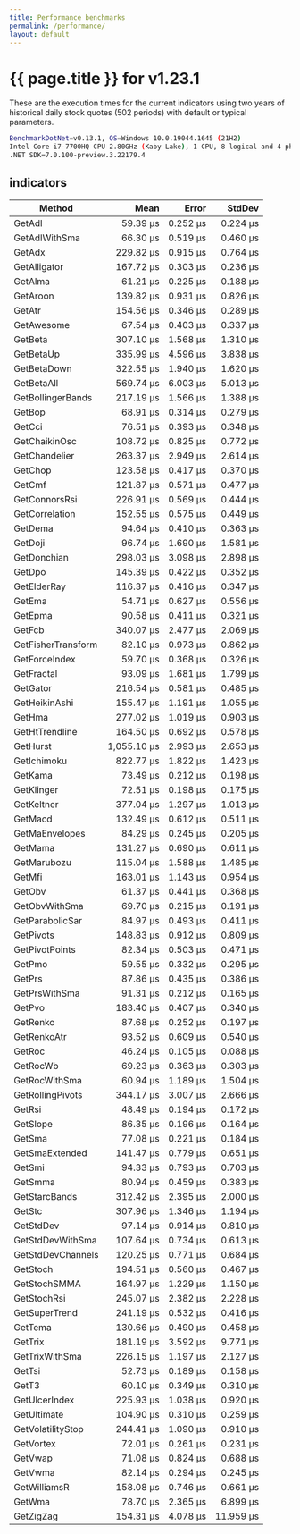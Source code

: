 ```yaml
---
title: Performance benchmarks
permalink: /performance/
layout: default
---
```


# {{ page.title }} for v1.23.1

These are the execution times for the current indicators using two years of historical daily stock quotes (502 periods) with default or typical parameters.

``` bash
BenchmarkDotNet=v0.13.1, OS=Windows 10.0.19044.1645 (21H2)
Intel Core i7-7700HQ CPU 2.80GHz (Kaby Lake), 1 CPU, 8 logical and 4 physical cores
.NET SDK=7.0.100-preview.3.22179.4
```

## indicators

|             Method |        Mean |    Error |    StdDev |
|------------------- |------------:|---------:|----------:|
|             GetAdl |    59.39 μs | 0.252 μs |  0.224 μs |
|      GetAdlWithSma |    66.30 μs | 0.519 μs |  0.460 μs |
|             GetAdx |   229.82 μs | 0.915 μs |  0.764 μs |
|       GetAlligator |   167.72 μs | 0.303 μs |  0.236 μs |
|            GetAlma |    61.21 μs | 0.225 μs |  0.188 μs |
|           GetAroon |   139.82 μs | 0.931 μs |  0.826 μs |
|             GetAtr |   154.56 μs | 0.346 μs |  0.289 μs |
|         GetAwesome |    67.54 μs | 0.403 μs |  0.337 μs |
|            GetBeta |   307.10 μs | 1.568 μs |  1.310 μs |
|          GetBetaUp |   335.99 μs | 4.596 μs |  3.838 μs |
|        GetBetaDown |   322.55 μs | 1.940 μs |  1.620 μs |
|         GetBetaAll |   569.74 μs | 6.003 μs |  5.013 μs |
|  GetBollingerBands |   217.19 μs | 1.566 μs |  1.388 μs |
|             GetBop |    68.91 μs | 0.314 μs |  0.279 μs |
|             GetCci |    76.51 μs | 0.393 μs |  0.348 μs |
|      GetChaikinOsc |   108.72 μs | 0.825 μs |  0.772 μs |
|      GetChandelier |   263.37 μs | 2.949 μs |  2.614 μs |
|            GetChop |   123.58 μs | 0.417 μs |  0.370 μs |
|             GetCmf |   121.87 μs | 0.571 μs |  0.477 μs |
|      GetConnorsRsi |   226.91 μs | 0.569 μs |  0.444 μs |
|     GetCorrelation |   152.55 μs | 0.575 μs |  0.449 μs |
|            GetDema |    94.64 μs | 0.410 μs |  0.363 μs |
|            GetDoji |    96.74 μs | 1.690 μs |  1.581 μs |
|        GetDonchian |   298.03 μs | 3.098 μs |  2.898 μs |
|             GetDpo |   145.39 μs | 0.422 μs |  0.352 μs |
|        GetElderRay |   116.37 μs | 0.416 μs |  0.347 μs |
|             GetEma |    54.71 μs | 0.627 μs |  0.556 μs |
|            GetEpma |    90.58 μs | 0.411 μs |  0.321 μs |
|             GetFcb |   340.07 μs | 2.477 μs |  2.069 μs |
| GetFisherTransform |    82.10 μs | 0.973 μs |  0.862 μs |
|      GetForceIndex |    59.70 μs | 0.368 μs |  0.326 μs |
|         GetFractal |    93.09 μs | 1.681 μs |  1.799 μs |
|           GetGator |   216.54 μs | 0.581 μs |  0.485 μs |
|      GetHeikinAshi |   155.47 μs | 1.191 μs |  1.055 μs |
|             GetHma |   277.02 μs | 1.019 μs |  0.903 μs |
|     GetHtTrendline |   164.50 μs | 0.692 μs |  0.578 μs |
|           GetHurst | 1,055.10 μs | 2.993 μs |  2.653 μs |
|        GetIchimoku |   822.77 μs | 1.822 μs |  1.423 μs |
|            GetKama |    73.49 μs | 0.212 μs |  0.198 μs |
|         GetKlinger |    72.51 μs | 0.198 μs |  0.175 μs |
|         GetKeltner |   377.04 μs | 1.297 μs |  1.013 μs |
|            GetMacd |   132.49 μs | 0.612 μs |  0.511 μs |
|     GetMaEnvelopes |    84.29 μs | 0.245 μs |  0.205 μs |
|            GetMama |   131.27 μs | 0.690 μs |  0.611 μs |
|        GetMarubozu |   115.04 μs | 1.588 μs |  1.485 μs |
|             GetMfi |   163.01 μs | 1.143 μs |  0.954 μs |
|             GetObv |    61.37 μs | 0.441 μs |  0.368 μs |
|      GetObvWithSma |    69.70 μs | 0.215 μs |  0.191 μs |
|    GetParabolicSar |    84.97 μs | 0.493 μs |  0.411 μs |
|          GetPivots |   148.83 μs | 0.912 μs |  0.809 μs |
|     GetPivotPoints |    82.34 μs | 0.503 μs |  0.471 μs |
|             GetPmo |    59.55 μs | 0.332 μs |  0.295 μs |
|             GetPrs |    87.86 μs | 0.435 μs |  0.386 μs |
|      GetPrsWithSma |    91.31 μs | 0.212 μs |  0.165 μs |
|             GetPvo |   183.40 μs | 0.407 μs |  0.340 μs |
|           GetRenko |    87.68 μs | 0.252 μs |  0.197 μs |
|        GetRenkoAtr |    93.52 μs | 0.609 μs |  0.540 μs |
|             GetRoc |    46.24 μs | 0.105 μs |  0.088 μs |
|           GetRocWb |    69.23 μs | 0.363 μs |  0.303 μs |
|      GetRocWithSma |    60.94 μs | 1.189 μs |  1.504 μs |
|   GetRollingPivots |   344.17 μs | 3.007 μs |  2.666 μs |
|             GetRsi |    48.49 μs | 0.194 μs |  0.172 μs |
|           GetSlope |    86.35 μs | 0.196 μs |  0.164 μs |
|             GetSma |    77.08 μs | 0.221 μs |  0.184 μs |
|     GetSmaExtended |   141.47 μs | 0.779 μs |  0.651 μs |
|             GetSmi |    94.33 μs | 0.793 μs |  0.703 μs |
|            GetSmma |    80.94 μs | 0.459 μs |  0.383 μs |
|      GetStarcBands |   312.42 μs | 2.395 μs |  2.000 μs |
|             GetStc |   307.96 μs | 1.346 μs |  1.194 μs |
|          GetStdDev |    97.14 μs | 0.914 μs |  0.810 μs |
|   GetStdDevWithSma |   107.64 μs | 0.734 μs |  0.613 μs |
|  GetStdDevChannels |   120.25 μs | 0.771 μs |  0.684 μs |
|           GetStoch |   194.51 μs | 0.560 μs |  0.467 μs |
|       GetStochSMMA |   164.97 μs | 1.229 μs |  1.150 μs |
|        GetStochRsi |   245.07 μs | 2.382 μs |  2.228 μs |
|      GetSuperTrend |   241.19 μs | 0.532 μs |  0.416 μs |
|            GetTema |   130.66 μs | 0.490 μs |  0.458 μs |
|            GetTrix |   181.19 μs | 3.592 μs |  9.771 μs |
|     GetTrixWithSma |   226.15 μs | 1.197 μs |  2.127 μs |
|             GetTsi |    52.73 μs | 0.189 μs |  0.158 μs |
|              GetT3 |    60.10 μs | 0.349 μs |  0.310 μs |
|      GetUlcerIndex |   225.93 μs | 1.038 μs |  0.920 μs |
|        GetUltimate |   104.90 μs | 0.310 μs |  0.259 μs |
|  GetVolatilityStop |   244.41 μs | 1.090 μs |  0.910 μs |
|          GetVortex |    72.01 μs | 0.261 μs |  0.231 μs |
|            GetVwap |    71.08 μs | 0.824 μs |  0.688 μs |
|            GetVwma |    82.14 μs | 0.294 μs |  0.245 μs |
|       GetWilliamsR |   158.08 μs | 0.746 μs |  0.661 μs |
|             GetWma |    78.70 μs | 2.365 μs |  6.899 μs |
|          GetZigZag |   154.31 μs | 4.078 μs | 11.959 μs |
